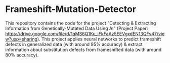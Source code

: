 # Frameshift-Mutation-Detector
This repository contains the code for the project "Detecting & Extracting Information from Genetically-Mutated Data Using AI" (Project Paper: https://drive.google.com/file/d/1qMS6Q1Ku_iFkFaAz5EEVgxdEN13QFv47/view?usp=sharing). This project applies neural networks to predict frameshift defects in generalized data (with around 95% accuracy) & extract information about substitution defects from frameshifted data (with around 80% accuracy).
